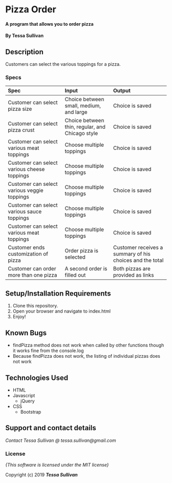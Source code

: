 # Pizza Order

#### A program that allows you to order pizza

#### By **Tessa Sullivan**

## Description

Customers can select the various toppings for a pizza.

### Specs
| Spec | Input | Output |
| :-------------     | :------------- | :------------- |
| Customer can select pizza size | Choice between small, medium, and large |Choice is saved |
| Customer can select pizza crust | Choice between thin, regular, and Chicago style |Choice is saved|
| Customer can select various meat toppings | Choose multiple toppings |Choice is saved|
| Customer can select various cheese toppings | Choose multiple toppings |Choice is saved|
| Customer can select various veggie toppings | Choose multiple toppings |Choice is saved|
| Customer can select various sauce toppings | Choose multiple toppings |Choice is saved|
| Customer can select various meat toppings | Choose multiple toppings |Choice is saved|
| Customer ends customization of pizza | Order pizza is selected |Customer receives a summary of his choices and the total |
| Customer can order more than one pizza | A second order is filled out | Both pizzas are provided as links |


## Setup/Installation Requirements

1. Clone this repository.
2. Open your browser and navigate to index.html
3. Enjoy!

## Known Bugs
* findPizza method does not work when called by other functions though it works fine from the console.log
* Because findPizza does not work, the listing of individual pizzas does not work

## Technologies Used

* HTML
* Javascript
  * jQuery
* CSS
  * Bootstrap

## Support and contact details

_Contact Tessa Sullivan @ tessa.sullivan@gmail.com_

### License

*{This software is licensed under the MIT license}*

Copyright (c) 2019 **_Tessa Sullivan_**
